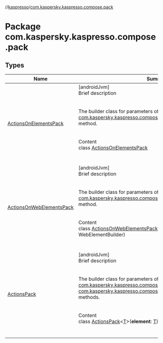 //[kaspresso](../index.md)/[com.kaspersky.kaspresso.compose.pack](index.md)



# Package com.kaspersky.kaspresso.compose.pack  


## Types  
  
|  Name|  Summary| 
|---|---|
| [ActionsOnElementsPack](-actions-on-elements-pack/index.md)| [androidJvm]  <br>Brief description  <br><br><br>The builder class for parameters of [com.kaspersky.kaspresso.compose.ComposeProvider.compose](../com.kaspersky.kaspresso.compose/-compose-provider/compose.md) method.<br><br>  <br>Content  <br>class [ActionsOnElementsPack](-actions-on-elements-pack/index.md)  <br><br><br>
| [ActionsOnWebElementsPack](-actions-on-web-elements-pack/index.md)| [androidJvm]  <br>Brief description  <br><br><br>The builder class for parameters of [com.kaspersky.kaspresso.compose.WebComposeProvider.compose](../com.kaspersky.kaspresso.compose/-web-compose-provider/compose.md) method.<br><br>  <br>Content  <br>class [ActionsOnWebElementsPack](-actions-on-web-elements-pack/index.md)(**webElementBuilder**: WebElementBuilder)  <br><br><br>
| [ActionsPack](-actions-pack/index.md)| [androidJvm]  <br>Brief description  <br><br><br>The builder class for parameters of [com.kaspersky.kaspresso.compose.ComposeProvider.compose](../com.kaspersky.kaspresso.compose/-compose-provider/compose.md) and [com.kaspersky.kaspresso.compose.WebComposeProvider.compose](../com.kaspersky.kaspresso.compose/-web-compose-provider/compose.md)] methods.<br><br>  <br>Content  <br>class [ActionsPack](-actions-pack/index.md)<[T](-actions-pack/index.md)>(**element**: [T](-actions-pack/index.md))  <br><br><br>

